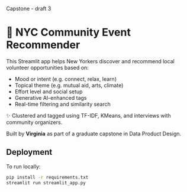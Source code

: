 
Capstone - draft 3
# 🧠 NYC Community Event Recommender

This Streamlit app helps New Yorkers discover and recommend local volunteer opportunities based on:

- Mood or intent (e.g. connect, relax, learn)
- Topical theme (e.g. mutual aid, arts, climate)
- Effort level and social setup
- Generative AI-enhanced tags
- Real-time filtering and similarity search

✨ Clustered and tagged using TF-IDF, KMeans, and interviews with community organizers.

Built by **Virginia** as part of a graduate capstone in Data Product Design.

## Deployment

To run locally:

```bash
pip install -r requirements.txt
streamlit run streamlit_app.py
